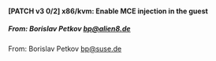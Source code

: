 

#### [PATCH v3 0/2] x86/kvm: Enable MCE injection in the guest
##### From: Borislav Petkov <bp@alien8.de>
From: Borislav Petkov <bp@suse.de>

```c
